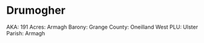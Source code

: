 # Drumogher

AKA: 191
Acres: Armagh
Barony: Grange
County: Oneilland West
PLU: Ulster
Parish: Armagh